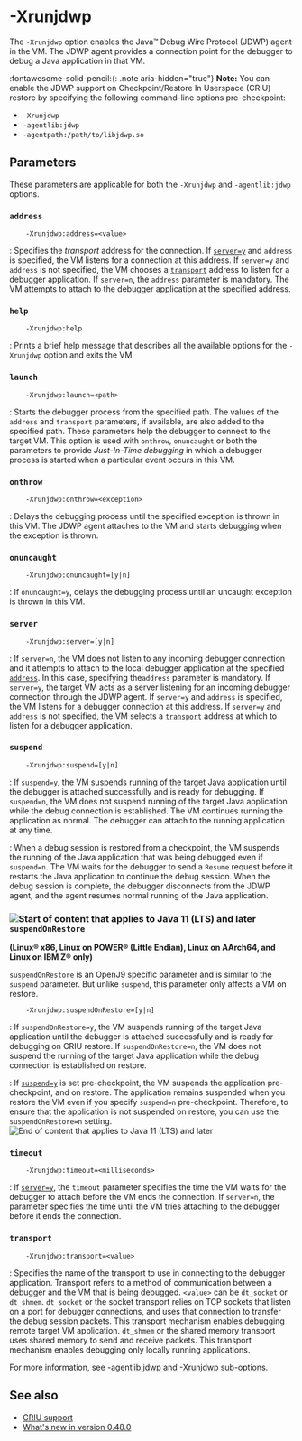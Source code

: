 ﻿<!--
* Copyright (c) 2017, 2025 IBM Corp. and others
*
* This program and the accompanying materials are made
* available under the terms of the Eclipse Public License 2.0
* which accompanies this distribution and is available at
* https://www.eclipse.org/legal/epl-2.0/ or the Apache
* License, Version 2.0 which accompanies this distribution and
* is available at https://www.apache.org/licenses/LICENSE-2.0.
*
* This Source Code may also be made available under the
* following Secondary Licenses when the conditions for such
* availability set forth in the Eclipse Public License, v. 2.0
* are satisfied: GNU General Public License, version 2 with
* the GNU Classpath Exception [1] and GNU General Public
* License, version 2 with the OpenJDK Assembly Exception [2].
*
* [1] https://www.gnu.org/software/classpath/license.html
* [2] https://openjdk.org/legal/assembly-exception.html
*
* SPDX-License-Identifier: EPL-2.0 OR Apache-2.0 OR GPL-2.0-only WITH Classpath-exception-2.0 OR GPL-2.0-only WITH OpenJDK-assembly-exception-1.0
-->

# -Xrunjdwp

The `-Xrunjdwp` option enables the Java&trade; Debug Wire Protocol (JDWP) agent in the VM. The JDWP agent provides a connection point for the debugger to debug a Java application in that VM.

:fontawesome-solid-pencil:{: .note aria-hidden="true"} **Note:** You can enable the JDWP support on Checkpoint/Restore In Userspace (CRIU) restore by specifying the following command-line options pre-checkpoint:

- `-Xrunjdwp`
- `-agentlib:jdwp`
- `-agentpath:/path/to/libjdwp.so`

<!-- - In OpenJ9, instead of specifying `-Xrunjdwp`, `-agentlib:jdwp`, or `-agentpath:/path/to/libjdwp.so` as command-line options pre-checkpoint, you can add these command-line options in a restore option file and specify it by using the `CRIUSupport.registerRestoreOptionsFile` API when you restore a checkpoint image. [To be added in the next release when the -XX:debugOnRestore option is used in liberty]-->

## Parameters

These parameters are applicable for both the `-Xrunjdwp` and `-agentlib:jdwp` options.

### `address`

        -Xrunjdwp:address=<value>

: Specifies the *transport* address for the connection. If [`server=y`](#server) and `address` is specified, the VM listens for a connection at this address. If `server=y` and `address` is not specified, the VM chooses a [`transport`](#transport) address to listen for a debugger application. If `server=n`, the `address` parameter is mandatory. The VM attempts to attach to the debugger application at the specified address.

### `help`

        -Xrunjdwp:help

: Prints a brief help message that describes all the available options for the `-Xrunjdwp` option and exits the VM.

### `launch`

        -Xrunjdwp:launch=<path>

: Starts the debugger process from the specified path. The values of the `address` and `transport` parameters, if available, are also added to the specified path. These parameters help the debugger to connect to the target VM. This option is used with `onthrow`, `onuncaught` or both the parameters to provide *Just-In-Time debugging* in which a debugger process is started when a particular event occurs in this VM.

### `onthrow`

        -Xrunjdwp:onthrow=<exception>

: Delays the debugging process until the specified exception is thrown in this VM. The JDWP agent attaches to the VM and starts debugging when the exception is thrown.

### `onuncaught`

        -Xrunjdwp:onuncaught=[y|n]

: If `onuncaught=y`, delays the debugging process until an uncaught exception is thrown in this VM.

### `server`

        -Xrunjdwp:server=[y|n]

: If `server=n`, the VM does not listen to any incoming debugger connection and it attempts to attach to the local debugger application at the specified [`address`](#address). In this case, specifying the`address` parameter is mandatory. If `server=y`, the target VM acts as a server listening for an incoming debugger connection through the JDWP agent. If `server=y` and `address` is specified, the VM listens for a debugger connection at this address. If `server=y` and `address` is not specified, the VM selects a [`transport`](#transport) address at which to listen for a debugger application.

### `suspend`

        -Xrunjdwp:suspend=[y|n]

: If `suspend=y`, the VM suspends running of the target Java application until the debugger is attached successfully and is ready for debugging. If `suspend=n`, the VM does not suspend running of the target Java application while the debug connection is established. The VM continues running the application as normal. The debugger can attach to the running application at any time.

: When a debug session is restored from a checkpoint, the VM suspends the running of the Java application that was being debugged even if `suspend=n`. The VM waits for the debugger to send a `Resume` request before it restarts the Java application to continue the debug session. When the debug session is complete, the debugger disconnects from the JDWP agent, and the agent resumes normal running of the Java application.

### ![Start of content that applies to Java 11 (LTS) and later](cr/java11plus.png) `suspendOnRestore`

**(Linux&reg; x86, Linux on POWER&reg; (Little Endian), Linux on AArch64, and Linux on IBM Z&reg; only)**

`suspendOnRestore` is an OpenJ9 specific parameter and is similar to the `suspend` parameter. But unlike `suspend`, this parameter only affects a VM on restore.

        -Xrunjdwp:suspendOnRestore=[y|n]

: If `suspendOnRestore=y`, the VM suspends running of the target Java application until the debugger is attached successfully and is ready for debugging on CRIU restore. If `suspendOnRestore=n`, the VM does not suspend the running of the target Java application while the debug connection is established on restore.

: If [`suspend=y`](#suspend) is set pre-checkpoint, the VM suspends the application pre-checkpoint, and on restore. The application remains suspended when you restore the VM even if you specify `suspend=n` pre-checkpoint. Therefore, to ensure that the application is not suspended on restore, you can use the `suspendOnRestore=n` setting. ![End of content that applies to Java 11 (LTS) and later](cr/java_close.png)

### `timeout`

        -Xrunjdwp:timeout=<milliseconds>

: If [`server=y`](#server), the `timeout` parameter specifies the time the VM waits for the debugger to attach before the VM ends the connection. If `server=n`, the parameter specifies the time until the VM tries attaching to the debugger before it ends the connection.

### `transport`

        -Xrunjdwp:transport=<value>

: Specifies the name of the transport to use in connecting to the debugger application. Transport refers to a method of communication between a debugger and the VM that is being debugged. `<value>` can be `dt_socket` or `dt_shmem`. `dt_socket` or the socket transport relies on TCP sockets that listen on a port for debugger connections, and uses that connection to transfer the debug session packets. This transport mechanism enables debugging remote target VM application. `dt_shmem` or the shared memory transport uses shared memory to send and receive packets. This transport mechanism enables debugging only locally running applications.

For more information, see [-agentlib:jdwp and -Xrunjdwp sub-options](https://docs.oracle.com/en/java/javase/11/docs/specs/jpda/conninv.html#jdwpoptions).

## See also

- [CRIU support](criusupport.md)
- [What's new in version 0.48.0](version0.48.md#jdwp-support-on-checkpointrestore-in-userspace-criu-restore-is-enabled)

<!-- ==== END OF TOPIC ==== xrunjdwp.md ==== -->
